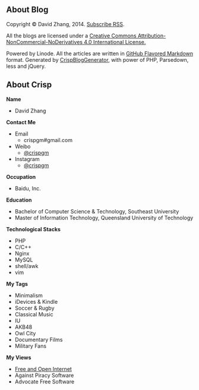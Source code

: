 ## About Blog

Copyright &copy; David Zhang, 2014. 
[Subscribe RSS](http://crispgm.com/rss.xml).

All the blogs are licensed under a [Creative Commons Attribution-NonCommercial-NoDerivatives 4.0 International License.](http://creativecommons.org/licenses/by-nc-nd/4.0/) 

Powered by Linode.
All the articles are written in [GitHub Flavored Markdown](https://help.github.com/articles/github-flavored-markdown) format.
Generated by [CrispBlogGenerator](https://github.com/crispgm/CrispBlogGenerator), with power of PHP, Parsedown, less and jQuery.

## About Crisp

__Name__
* David Zhang

__Contact Me__  
* Email
    * crispgm\#gmail.com
* Weibo
    * [@crispgm](http://weibo.com/crispgm)
* Instagram
    * [@crispgm](http://www.instagram.com/crispgm)

__Occupation__
* Baidu, Inc.

__Education__
* Bachelor of Computer Science & Technology, Southeast University
* Master of Information Technology, Queensland University of Technology

__Technological Stacks__
* PHP
* C/C++
* Nginx
* MySQL
* shell/awk
* vim

__My Tags__
* Minimalism
* iDevices & Kindle
* Soccer & Rugby
* Classical Music
* IU
* AKB48
* Owl City
* Documentary Films
* Military Fans

__My Views__
* [Free and Open Internet](https://www.google.com/intl/en/takeaction/)
* Against Piracy Software
* Advocate Free Software


